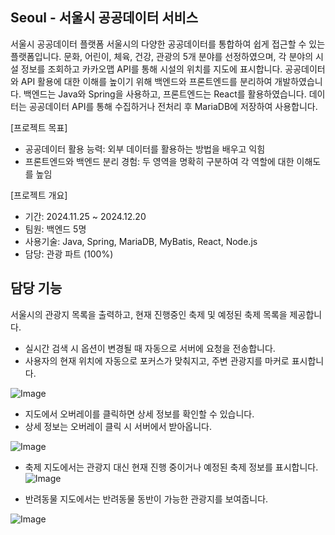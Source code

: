 ## Seoul - 서울시 공공데이터 서비스

서울시 공공데이터 플랫폼 서울시의 다양한 공공데이터를 통합하여 쉽게 접근할 수 있는 플랫폼입니다. 문화, 어린이, 체육, 건강, 관광의 5개 분야를 선정하였으며, 각 분야의 시설 정보를 조회하고 카카오맵 API를 통해 시설의 위치를 지도에 표시합니다. 공공데이터와 API 활용에 대한 이해를 높이기 위해 백엔드와 프론트엔드를 분리하여 개발하였습니다. 백엔드는 Java와 Spring을 사용하고, 프론트엔드는 React를 활용하였습니다. 데이터는 공공데이터 API를 통해 수집하거나 전처리 후 MariaDB에 저장하여 사용합니다.

[프로젝트 목표]
* 공공데이터 활용 능력: 외부 데이터를 활용하는 방법을 배우고 익힘
* 프론트엔드와 백엔드 분리 경험: 두 영역을 명확히 구분하여 각 역할에 대한 이해도를 높임

[프로젝트 개요]
* 기간: 2024.11.25 ~ 2024.12.20
* 팀원: 백엔드 5명
* 사용기술: Java, Spring, MariaDB, MyBatis, React, Node.js
* 담당: 관광 파트 (100%)

## 담당 기능
서울시의 관광지 목록을 출력하고, 현재 진행중인 축제 및 예정된 축제 목록을 제공합니다.

* 실시간 검색 시 옵션이 변경될 때 자동으로 서버에 요청을 전송합니다.
* 사용자의 현재 위치에 자동으로 포커스가 맞춰지고, 주변 관광지를 마커로 표시합니다.

![Image](https://github.com/user-attachments/assets/6b468b89-b6ef-47a3-bfe8-d7ed75916e85)

* 지도에서 오버레이를 클릭하면 상세 정보를 확인할 수 있습니다.
* 상세 정보는 오버레이 클릭 시 서버에서 받아옵니다.

![Image](https://github.com/user-attachments/assets/ac79e42e-abd5-40c1-b9e6-6faabd4fa8db)

* 축제 지도에서는 관광지 대신 현재 진행 중이거나 예정된 축제 정보를 표시합니다.
 
![Image](https://github.com/user-attachments/assets/ee4076ab-739f-41d0-aee0-c4cf22f3c7e8)

* 반려동물 지도에서는 반려동물 동반이 가능한 관광지를 보여줍니다.

![Image](https://github.com/user-attachments/assets/1cee1f0d-ba86-4462-b9b5-4f06f70e4d29)
